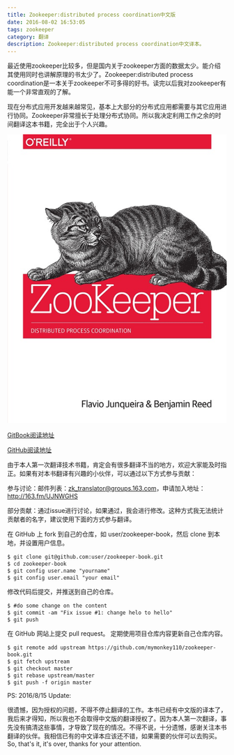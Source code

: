 ```yaml
---
title: Zookeeper:distributed process coordination中文版
date: 2016-08-02 16:53:05
tags: zookeeper
category: 翻译
description: Zookeeper:distributed process coordination中文译本。
---
```


最近使用zookeeper比较多，但是国内关于zookeeper方面的数据太少。能介绍其使用同时也讲解原理的书太少了。Zookeeper:distributed process coordination是一本关于zookeeper不可多得的好书。读完以后我对zookeeper有能一个非常直观的了解。

现在分布式应用开发越来越常见，基本上大部分的分布式应用都需要与其它应用进行协同。Zookeeper非常擅长于处理分布式协同。所以我决定利用工作之余的时间翻译这本书籍，完全出于个人兴趣。

![zookeeper:distributed process coordination](/images/zookeeper/zookeeper.jpg)

[GitBook阅读地址](https://www.gitbook.com/book/mymonkey110/zookeeper-distributed-process-coordination)

[GitHub阅读地址](https://github.com/mymonkey110/zookeeper-book/blob/master/SUMMARY.md)

由于本人第一次翻译技术书籍，肯定会有很多翻译不当的地方，欢迎大家能及时指正。如果有对本书翻译有兴趣的小伙伴，可以通过以下方式参与贡献：

参与讨论：邮件列表：<zk_translator@groups.163.com>，申请加入地址：http://163.fm/UJNWGHS

部分贡献：通过issue进行讨论，如果通过，我会进行修改。这种方式我无法统计贡献者的名字，建议使用下面的方式参与翻译。

在 GitHub 上 fork 到自己的仓库，如 user/zookeeper-book，然后 clone 到本地，并设置用户信息。

```
$ git clone git@github.com:user/zookeeper-book.git
$ cd zookeeper-book
$ git config user.name "yourname"
$ git config user.email "your email"

```

修改代码后提交，并推送到自己的仓库。

```
$ #do some change on the content
$ git commit -am "Fix issue #1: change helo to hello"
$ git push
```

在 GitHub 网站上提交 pull request。
定期使用项目仓库内容更新自己仓库内容。

```
$ git remote add upstream https://github.com/mymonkey110/zookeeper-book.git
$ git fetch upstream
$ git checkout master
$ git rebase upstream/master
$ git push -f origin master
```

PS: 2016/8/15 Update:

很遗憾，因为授权的问题，不得不停止翻译的工作。本书已经有中文版的译本了，我后来才得知，所以我也不会取得中文版的翻译授权了。因为本人第一次翻译，事先没有搞清这些事情，才导致了现在的情况。不得不说，十分遗憾，感谢关注本书翻译的伙伴。我相信已有的中文译本应该还不错，如果需要的伙伴可以去购买。So, that's it, it's over, thanks for your attention.